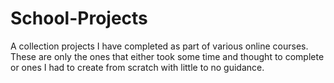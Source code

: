 ﻿# School-Projects

A collection projects I have completed as part of various online courses. These are only the ones that either took some time and thought to complete or ones I had to create from scratch with little to no guidance.
